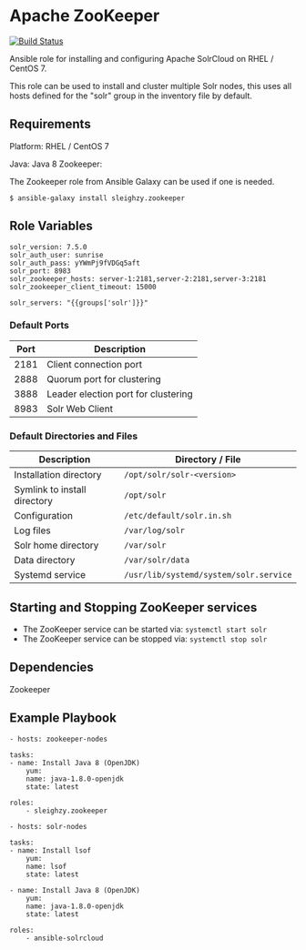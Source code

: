 # Apache ZooKeeper

[![Build Status](https://travis-ci.org/boringguy/ansible-solrcloud.svg?branch=master)](https://travis-ci.org/boringguy/ansible-solrcloud)

Ansible role for installing and configuring Apache SolrCloud on RHEL / CentOS 7.

This role can be used to install and cluster multiple Solr nodes, this uses all hosts defined for the "solr" group
in the inventory file by default.

## Requirements

Platform: RHEL / CentOS 7

Java: Java 8
Zookeeper: 

The Zookeeper role from Ansible Galaxy can be used if one is needed.

`$ ansible-galaxy install sleighzy.zookeeper`

## Role Variables

    solr_version: 7.5.0
    solr_auth_user: sunrise
    solr_auth_pass: yYWmPj9fVDGq5aft
    solr_port: 8983
    solr_zookeeper_hosts: server-1:2181,server-2:2181,server-3:2181
    solr_zookeeper_client_timeout: 15000

    solr_servers: "{{groups['solr']}}"


### Default Ports

| Port | Description |
|------|-------------|
| 2181 | Client connection port |
| 2888 | Quorum port for clustering |
| 3888 | Leader election port for clustering |
| 8983 | Solr Web Client |


### Default Directories and Files

 Description                               | Directory / File 
-------------------------------------------|------------------
Installation directory                     | `/opt/solr/solr-<version>`
Symlink to install directory               | `/opt/solr` 
Configuration                              | `/etc/default/solr.in.sh` 
Log files                                  | `/var/log/solr` 
Solr home directory                        | `/var/solr`
Data directory                             | `/var/solr/data` 
Systemd service                            | `/usr/lib/systemd/system/solr.service` 

## Starting and Stopping ZooKeeper services
* The ZooKeeper service can be started via: `systemctl start solr`
* The ZooKeeper service can be stopped via: `systemctl stop solr`

## Dependencies

Zookeeper

## Example Playbook

    - hosts: zookeeper-nodes

    tasks:
    - name: Install Java 8 (OpenJDK)
        yum:
        name: java-1.8.0-openjdk
        state: latest

    roles:
        - sleighzy.zookeeper

    - hosts: solr-nodes

    tasks:
    - name: Install lsof
        yum:
        name: lsof
        state: latest
    
    - name: Install Java 8 (OpenJDK)
        yum:
        name: java-1.8.0-openjdk
        state: latest

    roles:
        - ansible-solrcloud